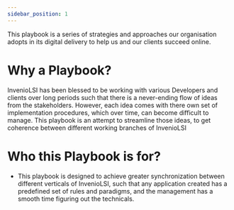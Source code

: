 ```yaml
---
sidebar_position: 1
---
```



This playbook is a series of strategies and approaches our organisation adopts in its digital delivery to help us and our clients succeed online.

# Why a Playbook?
 InvenioLSI has been blessed to be working with various Developers and clients over long periods such that there is a never-ending flow of ideas from the stakeholders. However, each idea comes with there own set of implementation procedures, which over time, can become difficult to manage. This playbook is an attempt to streamline those ideas, to get coherence between different working branches of InvenioLSI

# Who this Playbook is for?

- This playbook is designed to achieve greater synchronization between different verticals of InvenioLSI, such that any application created has a predefined set of rules and paradigms, and the management has a smooth time figuring out the technicals.